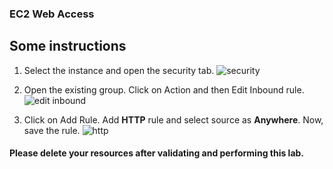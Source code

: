 ### EC2 Web Access

## Some instructions

1.	Select the instance and open the security tab. ![security](https://user-images.githubusercontent.com/84078733/192541070-e0125336-a855-4de9-9841-164a016fadc1.png)

2.	Open the existing group. Click on Action and then Edit Inbound rule. ![edit inbound](https://user-images.githubusercontent.com/84078733/192541619-f270dab3-d763-431f-8cbd-7e71d757b0e4.png)

3.	Click on Add Rule. Add **HTTP** rule and select source as **Anywhere**. Now, save the rule. ![http](https://user-images.githubusercontent.com/84078733/192542192-fd109dce-22f6-4ebb-9bf8-2c7eda90d6ad.png)

#### Please delete your resources after validating and performing this lab.
